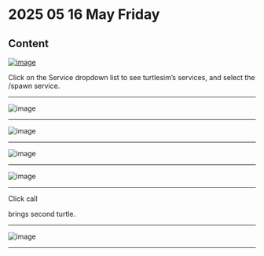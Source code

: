 # 2025 05 16 May Friday

## Content


[![image](https://github.com/user-attachments/assets/a1f47a35-77b8-435d-b5d1-c189e90a2267)](https://docs.ros.org/en/humble/Tutorials/Beginner-CLI-Tools/Introducing-Turtlesim/Introducing-Turtlesim.html#use-turtlesim)

Click on the Service dropdown list to see turtlesim’s services, and select the /spawn service.

____


![image](https://github.com/user-attachments/assets/97c68c92-e648-419e-b425-32fc04f6bf7f)

____


![image](https://github.com/user-attachments/assets/f961bae4-b891-4f82-9b6a-52c3ae66785f)


_____

![image](https://github.com/user-attachments/assets/baab2454-5226-47e4-a216-d351d6526f95)

____


![image](https://github.com/user-attachments/assets/3409c4ee-d7ec-44d0-9472-f170277d907d)


____

Click call

brings second turtle.

____


![image](https://github.com/user-attachments/assets/62287b6e-1ca0-4b10-b799-cbdd0549e967)

____
